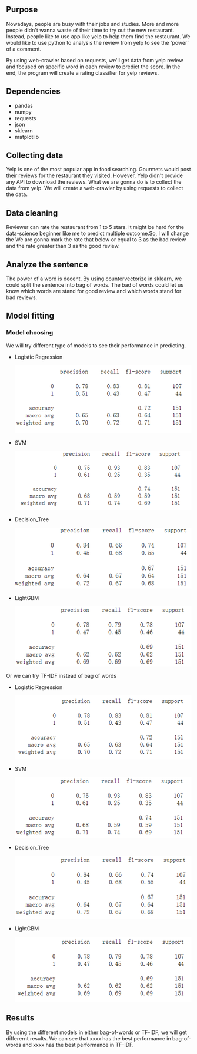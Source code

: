 ## Purpose
Nowadays, people are busy with their jobs and studies. More and more people didn't wanna waste of their time to try out the new restaurant. Instead, people like to use app like yelp to help them find the restaurant. We would like to use python to analysis the review from yelp to see the 'power' of a comment. 

By using web-crawler based on requests, we'll get data from yelp review and focused on specific word in each review to predict the score. In the end, the program will create a rating classifier for yelp reviews.
## Dependencies
- pandas
- numpy
- requests
- json
- sklearn
- matplotlib
## Collecting data
Yelp is one of the most popular app in food searching. Gourmets would post their reviews for the restaurant they visited. However, Yelp didn't provide any API to download the reviews. What we are gonna do is to collect the data from yelp. We will create a web-crawler by using requests to collect the data.
## Data cleaning
Reviewer can rate the restaurant from 1 to 5 stars. It might be hard for the data-science beginner like me to predict multiple outcome.So, I will change the  We are gonna mark the rate that below or equal to 3 as the bad review and the rate greater than 3 as the good review.
## Analyze the sentence
The power of a word is decent. By using countervectorize in sklearn, we could split the sentence into bag of words. The bad of words could let us know which words are stand for good review and which words stand for bad reviews. 

## Model fitting
### Model choosing
We will try different type of models to see their performance in predicting. 
- Logistic Regression

  <img src = "report_image/bag-log.png">
- SVM

  <img src = "report_image/bag-svm.png">
- Decision_Tree

  <img src = "report_image/bag-tree.png">
- LightGBM

  <img src = "report_image/bag-gbm.png">

Or we can try TF-IDF instead of bag of words
- Logistic Regression

  <img src = "report_image/tf-log.png">
- SVM

  <img src = "report_image/tf-svm.png">
- Decision_Tree

  <img src = "report_image/tf-tree.png">
- LightGBM

  <img src = "report_image/tf-gbm.png">

## Results
By using the different models in either bag-of-words or TF-IDF, we will get differernt results. We can see that xxxx has the best performance in bag-of-words and xxxx has the best performance in TF-IDF.
